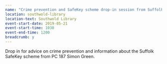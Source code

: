 ```yaml
---
name: "Crime prevention and SafeKey scheme drop-in session from Suffolk Constabulary"
location: southwold-library
location-text: Southwold Library
event-start-date: 2019-05-21
event-start-time: 1030
event-end-time: 1200
breadcrumb: y
---
```


Drop in for advice on crime prevention and information about the Suffolk SafeKey scheme from PC 187 Simon Green.
